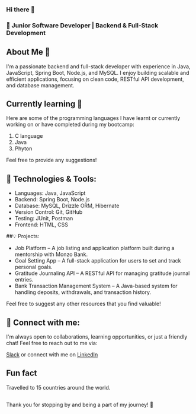 ### Hi there 👋

### 🚀 Junior Software Developer | Backend & Full-Stack Development

## About Me 💖
I'm a passionate backend and full-stack developer with experience in Java, JavaScript, Spring Boot, Node.js, and MySQL. I enjoy building scalable and efficient applications, focusing on clean code, RESTful API development, and database management.

## Currently learning 📖
Here are some of the programming languages I have learnt or currently working on or have completed during my bootcamp:
1.	C language
2.	Java 
3.	Phyton

Feel free to provide any suggestions!

## 🔧 Technologies & Tools:
- Languages: Java, JavaScript
- Backend: Spring Boot, Node.js
- Database: MySQL, Drizzle ORM, Hibernate
- Version Control: Git, GitHub
- Testing: JUnit, Postman
- Frontend: HTML, CSS

##💡 Projects:
- Job Platform – A job listing and application platform built during a mentorship with Monzo Bank.
- Goal Setting App – A full-stack application for users to set and track personal goals.
- Gratitude Journaling API – A RESTful API for managing gratitude journal entries.
- Bank Transaction Management System – A Java-based system for handling deposits, withdrawals, and transaction history.
  
Feel free to suggest any other resources that you find valuable!

## 📩 Connect with me:

I'm always open to collaborations, learning opportunities, or just a friendly chat! Feel free to reach out to me via:

[Slack]( https://app.slack.com/client/T05SLRYUCD7/D05SALDQ3RA) or connect with me on [LinkedIn](www.linkedin.com/in/kike-becky-d-a17292279)

## Fun fact 
Travelled to 15 countries around the world.

## 
Thank you for stopping by and being a part of my journey! 🌟

